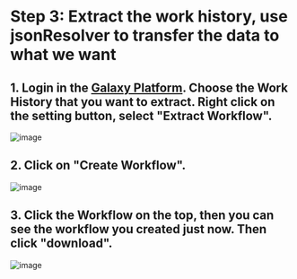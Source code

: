# Step 3: Extract the work history, use jsonResolver to transfer the data to what we want
## 1. Login in the [Galaxy Platform](https://usegalaxy.org). Choose the Work History that you want to extract. Right click on the setting button, select "Extract Workflow".
![image](https://bco-gwu.s3.amazonaws.com/images/Screen+Shot+2019-07-31+at+16.12.59.png)

## 2. Click on "Create Workflow".
![image](https://bco-gwu.s3.amazonaws.com/images/Screen+Shot+2019-07-31+at+16.13.43.png)

## 3. Click the Workflow on the top, then you can see the workflow you created just now. Then click "download".
![image](https://bco-gwu.s3.amazonaws.com/images/Screen+Shot+2019-07-31+at+16.16.49.png)





